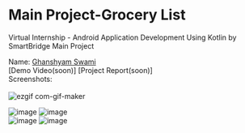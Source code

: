 Main Project-Grocery List
==================================
Virtual Internship - Android Application Development Using Kotlin by SmartBridge
Main Project

Name: [Ghanshyam Swami](https://github.com/Ghanshyam112)<br/>
[Demo Video(soon)]
[Project Report(soon)]<br/>
Screenshots:
<br/>
<br/>
![ezgif com-gif-maker](https://user-images.githubusercontent.com/99789528/192080433-918e7785-022e-4e29-b2be-bce51061dfcd.gif)
<br/>

![image](https://user-images.githubusercontent.com/99789528/191167951-8c3932e9-8cd3-44df-ab41-b805534e65d7.png)
![image](https://user-images.githubusercontent.com/99789528/191168331-58695869-3832-45b3-aa18-6bfe446d386c.png)<br/>
![image](https://user-images.githubusercontent.com/99789528/191168836-e7b58641-605c-44d9-977a-c06419749329.png)
![image](https://user-images.githubusercontent.com/99789528/191168903-6591a44b-8f7d-44a4-868f-159cbb05a98e.png)



